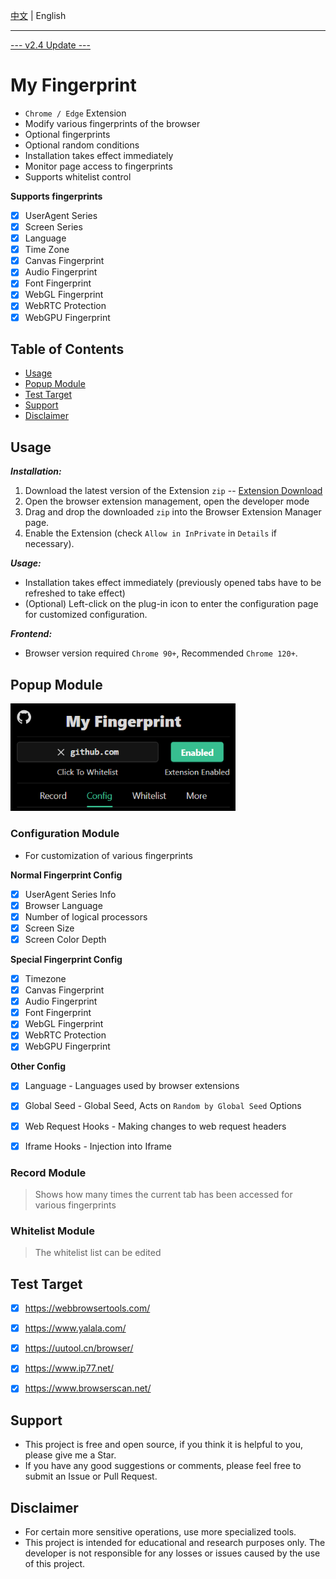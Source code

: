 
[中文](./README.md) | English

---

[--- v2.4 Update ---](https://github.com/omegaee/my-fingerprint/releases/latest)

# My Fingerprint

- `Chrome / Edge` Extension
- Modify various fingerprints of the browser
- Optional fingerprints
- Optional random conditions
- Installation takes effect immediately
- Monitor page access to fingerprints
- Supports whitelist control

**Supports fingerprints**
- [x] UserAgent Series
- [x] Screen Series
- [x] Language
- [x] Time Zone
- [x] Canvas Fingerprint
- [x] Audio Fingerprint
- [x] Font Fingerprint
- [x] WebGL Fingerprint
- [x] WebRTC Protection
- [x] WebGPU Fingerprint

## Table of Contents
- [Usage](#usage)
- [Popup Module](#popup-module)
- [Test Target](#test-target)
- [Support](#support)
- [Disclaimer](#disclaimer)


## Usage

***Installation:***
1. Download the latest version of the Extension `zip` -- [Extension Download](https://github.com/omegaee/my-fingerprint/releases/latest)
2. Open the browser extension management, open the developer mode
3. Drag and drop the downloaded `zip` into the Browser Extension Manager page.
4. Enable the Extension (check `Allow in InPrivate` in `Details` if necessary).

***Usage:***
- Installation takes effect immediately (previously opened tabs have to be refreshed to take effect)
- (Optional) Left-click on the plug-in icon to enter the configuration page for customized configuration.

***Frontend:***
- Browser version required `Chrome 90+`, Recommended `Chrome 120+`.


## Popup Module

<img src='./images/en/ui.png' width='360px' />

### Configuration Module
- For customization of various fingerprints

**Normal Fingerprint Config**
- [x] UserAgent Series Info
- [x] Browser Language
- [x] Number of logical processors
- [x] Screen Size
- [x] Screen Color Depth

**Special Fingerprint Config**
- [x] Timezone
- [x] Canvas Fingerprint
- [x] Audio Fingerprint
- [x] Font Fingerprint
- [x] WebGL Fingerprint
- [x] WebRTC Protection
- [x] WebGPU Fingerprint

**Other Config**
- [x] Language - Languages used by browser extensions
- [x] Global Seed - Global Seed, Acts on `Random by Global Seed` Options
- [x] Web Request Hooks - Making changes to web request headers
- [x] Iframe Hooks - Injection into Iframe


### Record Module
> Shows how many times the current tab has been accessed for various fingerprints

### Whitelist Module
> The whitelist list can be edited


## Test Target
- [x] https://webbrowsertools.com/
- [x] https://www.yalala.com/
- [x] https://uutool.cn/browser/
- [x] https://www.ip77.net/
- [x] https://www.browserscan.net/


## Support
- This project is free and open source, if you think it is helpful to you, please give me a Star.
- If you have any good suggestions or comments, please feel free to submit an Issue or Pull Request.


## Disclaimer
- For certain more sensitive operations, use more specialized tools.
- This project is intended for educational and research purposes only. The developer is not responsible for any losses or issues caused by the use of this project.